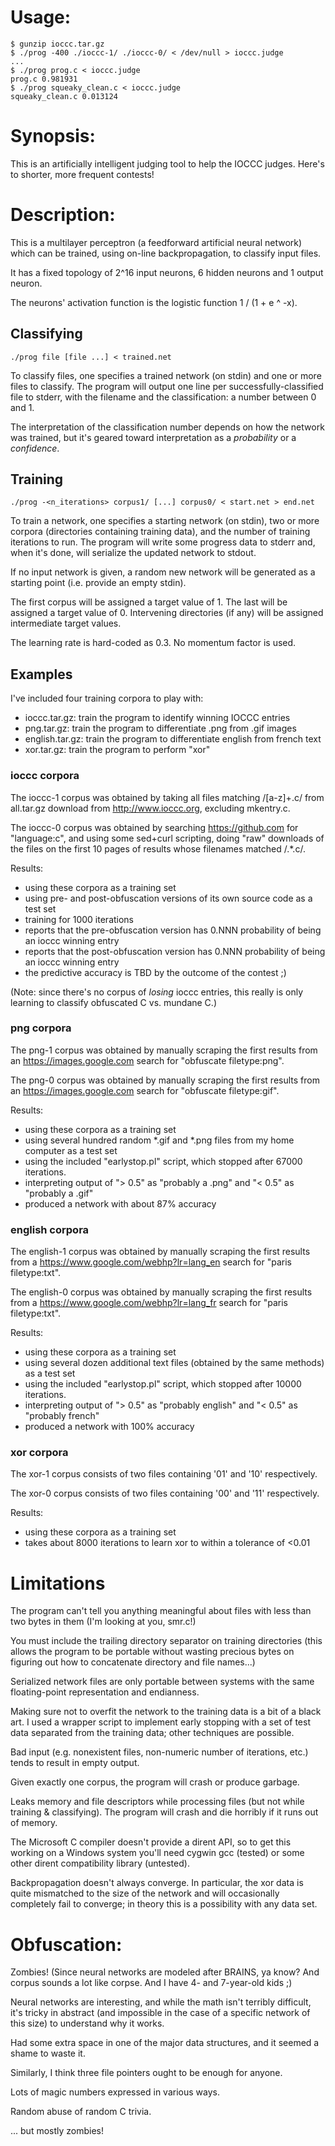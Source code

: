 # Usage:
    $ gunzip ioccc.tar.gz
    $ ./prog -400 ./ioccc-1/ ./ioccc-0/ < /dev/null > ioccc.judge
    ...
    $ ./prog prog.c < ioccc.judge
    prog.c 0.981931
    $ ./prog squeaky_clean.c < ioccc.judge
    squeaky_clean.c 0.013124

# Synopsis:
This is an artificially intelligent judging tool to help the IOCCC judges.
Here's to shorter, more frequent contests!

# Description:
This is a multilayer perceptron (a feedforward artificial neural network)
which can be trained, using on-line backpropagation, to classify input files.

It has a fixed topology of 2^16 input neurons, 6 hidden neurons and 1 output
neuron.

The neurons' activation function is the logistic function 1 / (1 + e ^ -x).

## Classifying

    ./prog file [file ...] < trained.net

To classify files, one specifies a trained network (on stdin) and one or more
files to classify. The program will output one line per successfully-classified
file to stderr, with the filename and the classification: a number between 0
and 1.

The interpretation of the classification number depends on how the network was
trained, but it's geared toward interpretation as a *probability* or a
*confidence*.

## Training

    ./prog -<n_iterations> corpus1/ [...] corpus0/ < start.net > end.net

To train a network, one specifies a starting network (on stdin), two or more
corpora (directories containing training data), and the number of training
iterations to run. The program will write some progress data to stderr and,
when it's done, will serialize the updated network to stdout.

If no input network is given, a random new network will be generated as a
starting point (i.e. provide an empty stdin).

The first corpus will be assigned a target value of 1. The last will be
assigned a target value of 0. Intervening directories (if any) will be assigned
intermediate target values.

The learning rate is hard-coded as 0.3. No momentum factor is used.

## Examples

I've included four training corpora to play with:

 * ioccc.tar.gz: train the program to identify winning IOCCC entries
 * png.tar.gz: train the program to differentiate .png from .gif images
 * english.tar.gz: train the program to differentiate english from french text
 * xor.tar.gz: train the program to perform "xor"

### ioccc corpora

The ioccc-1 corpus was obtained by taking all files matching /[a-z]+\.c/ from
all.tar.gz download from http://www.ioccc.org, excluding mkentry.c.

The ioccc-0 corpus was obtained by searching https://github.com for
"language:c", and using some sed+curl scripting, doing "raw" downloads of the
files on the first 10 pages of results whose filenames matched /.*\.c/.

Results:

 * using these corpora as a training set
 * using pre- and post-obfuscation versions of its own source code as a test
   set
 * training for 1000 iterations
 * reports that the pre-obfuscation version has 0.NNN probability of being an
   ioccc winning entry
 * reports that the post-obfuscation version has 0.NNN probability of being an
   ioccc winning entry
 * the predictive accuracy is TBD by the outcome of the contest ;)

(Note: since there's no corpus of *losing* ioccc entries, this really is only
learning to classify obfuscated C vs. mundane C.)

### png corpora

The png-1 corpus was obtained by manually scraping the first results from an
https://images.google.com search for "obfuscate filetype:png".

The png-0 corpus was obtained by manually scraping the first results from an
https://images.google.com search for "obfuscate filetype:gif".

Results:

 * using these corpora as a training set
 * using several hundred random *.gif and *.png files from my home computer as
   a test set
 * using the included "earlystop.pl" script, which stopped after 67000 iterations.
 * interpreting output of "> 0.5" as "probably a .png" and "< 0.5" as "probably
   a .gif"
 * produced a network with about 87% accuracy

### english corpora

The english-1 corpus was obtained by manually scraping the first results from
a https://www.google.com/webhp?lr=lang_en search for "paris filetype:txt".

The english-0 corpus was obtained by manually scraping the first results from
a https://www.google.com/webhp?lr=lang_fr search for "paris filetype:txt".

Results:

 * using these corpora as a training set
 * using several dozen additional text files (obtained by the same methods)
   as a test set
 * using the included "earlystop.pl" script, which stopped after 10000
   iterations.
 * interpreting output of "> 0.5" as "probably english" and "< 0.5" as
   "probably french"
 * produced a network with 100% accuracy

### xor corpora

The xor-1 corpus consists of two files containing '01' and '10' respectively.

The xor-0 corpus consists of two files containing '00' and '11' respectively.

Results:

 * using these corpora as a training set
 * takes about 8000 iterations to learn xor to within a tolerance of <0.01

# Limitations
The program can't tell you anything meaningful about files with less than two
bytes in them (I'm looking at you, smr.c!)

You must include the trailing directory separator on training directories
(this allows the program to be portable without wasting precious bytes on
figuring out how to concatenate directory and file names...)

Serialized network files are only portable between systems with the same
floating-point representation and endianness.

Making sure not to overfit the network to the training data is a bit of a
black art. I used a wrapper script to implement early stopping with a set of
test data separated from the training data; other techniques are possible.

Bad input (e.g. nonexistent files, non-numeric number of iterations, etc.)
tends to result in empty output.

Given exactly one corpus, the program will crash or produce garbage.

Leaks memory and file descriptors while processing files (but not while
training & classifying). The program will crash and die horribly if it runs
out of memory.

The Microsoft C compiler doesn't provide a dirent API, so to get this working
on a Windows system you'll need cygwin gcc (tested) or some other dirent
compatibility library (untested).

Backpropagation doesn't always converge. In particular, the xor data is
quite mismatched to the size of the network and will occasionally completely
fail to converge; in theory this is a possibility with any data set.

# Obfuscation:

Zombies! (Since neural networks are modeled after BRAINS, ya know? And
corpus sounds a lot like corpse. And I have 4- and 7-year-old kids ;)

Neural networks are interesting, and while the math isn't terribly difficult,
it's tricky in abstract (and impossible in the case of a specific network of
this size) to understand why it works.

Had some extra space in one of the major data structures, and it seemed a
shame to waste it.

Similarly, I think three file pointers ought to be enough for anyone.

Lots of magic numbers expressed in various ways.

Random abuse of random C trivia.

... but mostly zombies!
